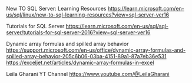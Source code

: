 New TO SQL Server: Learning Resources
https://learn.microsoft.com/en-us/sql/linux/new-to-sql-learning-resources?view=sql-server-ver16

Tutorials for SQL Server
https://learn.microsoft.com/en-us/sql/sql-server/tutorials-for-sql-server-2016?view=sql-server-ver16

Dynamic array formulas and spilled array behavior
https://support.microsoft.com/en-us/office/dynamic-array-formulas-and-spilled-array-behavior-205c6b06-03ba-4151-89a1-87a7eb36e531
https://exceljet.net/articles/dynamic-array-formulas-in-excel

Leila Gharani YT Channel
https://www.youtube.com/@LeilaGharani

